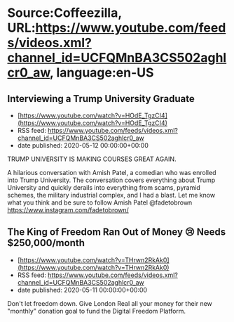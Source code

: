 # Source:Coffeezilla, URL:https://www.youtube.com/feeds/videos.xml?channel_id=UCFQMnBA3CS502aghlcr0_aw, language:en-US

## Interviewing a Trump University Graduate
 - [https://www.youtube.com/watch?v=HOdE_TgzCI4](https://www.youtube.com/watch?v=HOdE_TgzCI4)
 - RSS feed: https://www.youtube.com/feeds/videos.xml?channel_id=UCFQMnBA3CS502aghlcr0_aw
 - date published: 2020-05-12 00:00:00+00:00

TRUMP UNIVERSITY IS MAKING COURSES GREAT AGAIN. 

A hilarious conversation with Amish Patel, a comedian who was enrolled into Trump University. The conversation covers everything about Trump University and quickly derails into everything from scams, pyramid schemes, the military industrial complex, and I had a blast. Let me know what you think and be sure to follow Amish Patel @fadetobrown
https://www.instagram.com/fadetobrown/

## The King of Freedom Ran Out of Money 😢 Needs $250,000/month
 - [https://www.youtube.com/watch?v=THrwn2RkAk0](https://www.youtube.com/watch?v=THrwn2RkAk0)
 - RSS feed: https://www.youtube.com/feeds/videos.xml?channel_id=UCFQMnBA3CS502aghlcr0_aw
 - date published: 2020-05-11 00:00:00+00:00

Don't let freedom down. 
Give London Real all your money for their new "monthly" donation goal to fund the Digital Freedom Platform.

